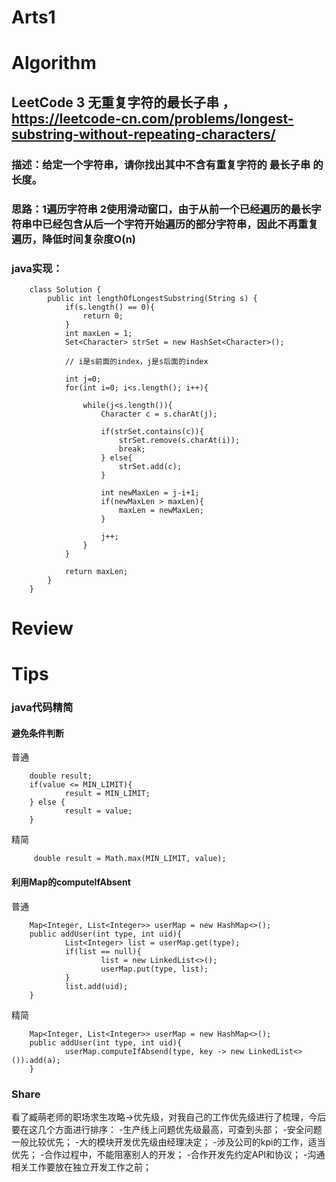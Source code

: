 Arts1
===

# Algorithm
## LeetCode 3 无重复字符的最长子串 ，<https://leetcode-cn.com/problems/longest-substring-without-repeating-characters/>
### 描述：给定一个字符串，请你找出其中不含有重复字符的 最长子串 的长度。
### 思路：1遍历字符串 2使用滑动窗口，由于从前一个已经遍历的最长字符串中已经包含从后一个字符开始遍历的部分字符串，因此不再重复遍历，降低时间复杂度O(n)
### java实现：

        class Solution {
            public int lengthOfLongestSubstring(String s) {
                if(s.length() == 0){
                    return 0;
                }
                int maxLen = 1;
                Set<Character> strSet = new HashSet<Character>();

                // i是s前面的index，j是s后面的index

                int j=0;
                for(int i=0; i<s.length(); i++){

                    while(j<s.length()){
                        Character c = s.charAt(j);

                        if(strSet.contains(c)){
                            strSet.remove(s.charAt(i));
                            break;
                        } else{
                            strSet.add(c);
                        }

                        int newMaxLen = j-i+1;
                        if(newMaxLen > maxLen){
                            maxLen = newMaxLen;
                        }

                        j++;
                    }
                }

                return maxLen;
            }
        }

# Review


# Tips
### java代码精简
#### 避免条件判断
普通

        double result;
        if(value <= MIN_LIMIT){
                result = MIN_LIMIT;
        } else {
                result = value;
        }

精简

         double result = Math.max(MIN_LIMIT, value);
 
#### 利用Map的computeIfAbsent
普通

        Map<Integer, List<Integer>> userMap = new HashMap<>();
        public addUser(int type, int uid){
                List<Integer> list = userMap.get(type);
                if(list == null){
                        list = new LinkedList<>();
                        userMap.put(type, list);
                }
                list.add(uid);
        }
        
精简

        Map<Integer, List<Integer>> userMap = new HashMap<>();
        public addUser(int type, int uid){
                userMap.computeIfAbsend(type, key -> new LinkedList<>()).add(a);
        }
        
### Share
看了臧萌老师的职场求生攻略->优先级，对我自己的工作优先级进行了梳理，今后要在这几个方面进行排序：
-生产线上问题优先级最高，可查到头部；
-安全问题一般比较优先；
-大的模块开发优先级由经理决定；
-涉及公司的kpi的工作，适当优先；
-合作过程中，不能阻塞别人的开发；
-合作开发先约定API和协议；
-沟通相关工作要放在独立开发工作之前；


